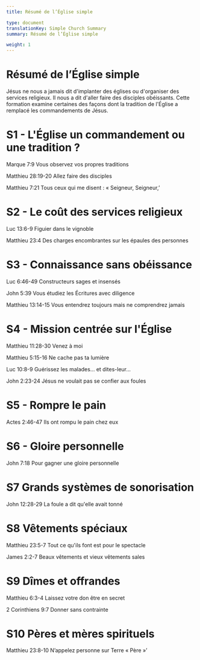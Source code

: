 ```yaml
---
title: Résumé de l’Église simple

type: document
translationKey: Simple Church Summary
summary: Résumé de l’Église simple

weight: 1
---
```

# Résumé de l’Église simple
Jésus ne nous a jamais dit d'implanter des églises ou d'organiser des services religieux. Il nous a dit d'aller faire des disciples obéissants. Cette formation examine certaines des façons dont la tradition de l'Église a remplacé les commandements de Jésus.
# S1 - L'Église   un commandement ou une tradition ?

Marque 7:9 Vous observez vos propres traditions	

Matthieu 28:19-20 Allez faire des disciples	

Matthieu 7:21 Tous ceux qui me disent : « Seigneur, Seigneur,’
# S2 - Le coût des services religieux

Luc 13:6-9 Figuier dans le vignoble	

Matthieu 23:4 Des charges encombrantes sur les épaules des personnes
# S3 - Connaissance sans obéissance

Luc 6:46-49 Constructeurs sages et insensés	

John 5:39 Vous étudiez les Écritures avec diligence	

Matthieu 13:14-15 Vous entendrez toujours mais ne comprendrez jamais
# S4 - Mission centrée sur l'Église

Matthieu 11:28-30 Venez à moi	

Matthieu 5:15-16 Ne cache pas ta lumière	

Luc 10:8-9 Guérissez les malades... et dites-leur...	

John 2:23-24 Jésus ne voulait pas se confier aux foules
# S5 - Rompre le pain

Actes 2:46-47 Ils ont rompu le pain chez eux
# S6 - Gloire personnelle

John 7:18 Pour gagner une gloire personnelle
# S7  Grands systèmes de sonorisation

John 12:28-29 La foule a dit qu'elle avait tonné
# S8  Vêtements spéciaux

Matthieu 23:5-7 Tout ce qu'ils font est pour le spectacle	

James 2:2-7 Beaux vêtements et vieux vêtements sales
# S9  Dîmes et offrandes

Matthieu 6:3-4 Laissez votre don être en secret	

2 Corinthiens 9:7 Donner sans contrainte
# S10  Pères et mères spirituels

Matthieu 23:8-10 N’appelez personne sur Terre « Père »’